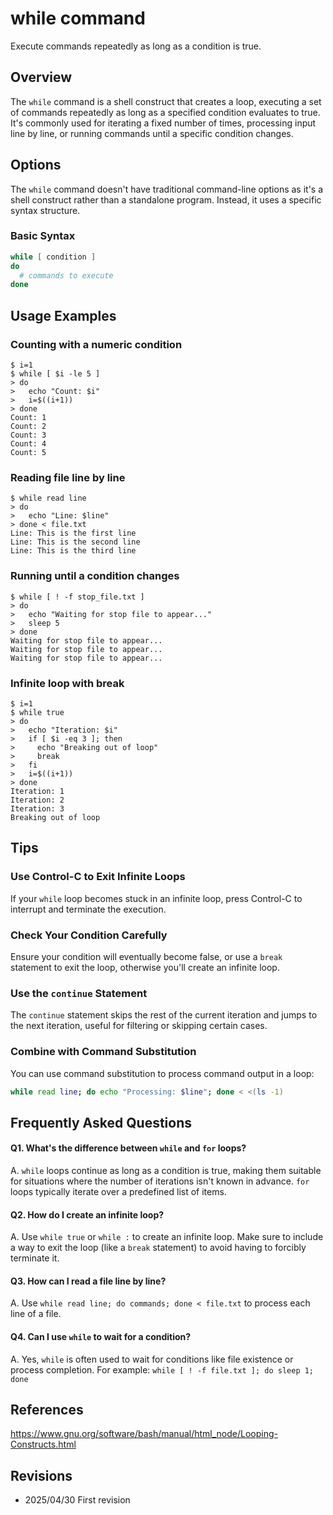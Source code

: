 # while command

Execute commands repeatedly as long as a condition is true.

## Overview

The `while` command is a shell construct that creates a loop, executing a set of commands repeatedly as long as a specified condition evaluates to true. It's commonly used for iterating a fixed number of times, processing input line by line, or running commands until a specific condition changes.

## Options

The `while` command doesn't have traditional command-line options as it's a shell construct rather than a standalone program. Instead, it uses a specific syntax structure.

### **Basic Syntax**

```bash
while [ condition ]
do
  # commands to execute
done
```

## Usage Examples

### Counting with a numeric condition

```console
$ i=1
$ while [ $i -le 5 ]
> do
>   echo "Count: $i"
>   i=$((i+1))
> done
Count: 1
Count: 2
Count: 3
Count: 4
Count: 5
```

### Reading file line by line

```console
$ while read line
> do
>   echo "Line: $line"
> done < file.txt
Line: This is the first line
Line: This is the second line
Line: This is the third line
```

### Running until a condition changes

```console
$ while [ ! -f stop_file.txt ]
> do
>   echo "Waiting for stop file to appear..."
>   sleep 5
> done
Waiting for stop file to appear...
Waiting for stop file to appear...
Waiting for stop file to appear...
```

### Infinite loop with break

```console
$ i=1
$ while true
> do
>   echo "Iteration: $i"
>   if [ $i -eq 3 ]; then
>     echo "Breaking out of loop"
>     break
>   fi
>   i=$((i+1))
> done
Iteration: 1
Iteration: 2
Iteration: 3
Breaking out of loop
```

## Tips

### Use Control-C to Exit Infinite Loops

If your `while` loop becomes stuck in an infinite loop, press Control-C to interrupt and terminate the execution.

### Check Your Condition Carefully

Ensure your condition will eventually become false, or use a `break` statement to exit the loop, otherwise you'll create an infinite loop.

### Use the `continue` Statement

The `continue` statement skips the rest of the current iteration and jumps to the next iteration, useful for filtering or skipping certain cases.

### Combine with Command Substitution

You can use command substitution to process command output in a loop:
```bash
while read line; do echo "Processing: $line"; done < <(ls -1)
```

## Frequently Asked Questions

#### Q1. What's the difference between `while` and `for` loops?
A. `while` loops continue as long as a condition is true, making them suitable for situations where the number of iterations isn't known in advance. `for` loops typically iterate over a predefined list of items.

#### Q2. How do I create an infinite loop?
A. Use `while true` or `while :` to create an infinite loop. Make sure to include a way to exit the loop (like a `break` statement) to avoid having to forcibly terminate it.

#### Q3. How can I read a file line by line?
A. Use `while read line; do commands; done < file.txt` to process each line of a file.

#### Q4. Can I use `while` to wait for a condition?
A. Yes, `while` is often used to wait for conditions like file existence or process completion. For example: `while [ ! -f file.txt ]; do sleep 1; done`

## References

https://www.gnu.org/software/bash/manual/html_node/Looping-Constructs.html

## Revisions

- 2025/04/30 First revision